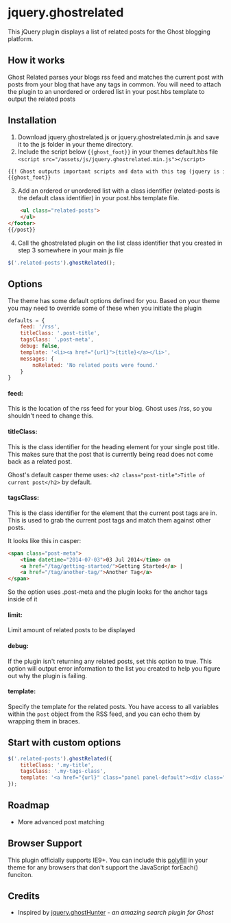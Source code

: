 jquery.ghostrelated
===================

This jQuery plugin displays a list of related posts for the Ghost blogging platform. 

## How it works

Ghost Related parses your blogs rss feed and matches the current post with posts from your blog that have any tags in common. You will need to attach the plugin to an unordered or ordered list in your post.hbs template to output the related posts

## Installation

1. Download jquery.ghostrelated.js or jquery.ghostrelated.min.js and save it to the js folder in your theme directory.
2. Include the script below `{{ghost_foot}}` in your themes default.hbs file `<script src="/assets/js/jquery.ghostrelated.min.js"></script>`
```html
{{! Ghost outputs important scripts and data with this tag (jquery is included in ghost_foot) }}
{{ghost_foot}}
```

<script type="text/javascript" src="/assets/js/main.js"></script>
<script type="text/javascript" src="/assets/js/ghostrelated.min.js"></script>

3. Add an ordered or unordered list with a class identifier (related-posts is the default class identifier) in your post.hbs template file. 
```html
    <ul class="related-posts">
    </ul>
</footer>
{{/post}}
```
        
4. Call the ghostrelated plugin on the list class identifier that you created in step 3 somewhere in your main js file
```javascript
$('.related-posts').ghostRelated();
```
        

## Options
The theme has some default options defined for you. Based on your theme you may need to override some of these when you initiate the plugin
```javascript
defaults = {
    feed: '/rss',
    titleClass: '.post-title',
    tagsClass: '.post-meta',
    debug: false,
    template: '<li><a href="{url}">{title}</a></li>',
    messages: {
        noRelated: 'No related posts were found.'
    }
}
```
            
#### feed:
This is the location of the rss feed for your blog. Ghost uses /rss, so you shouldn't need to change this.

#### titleClass:
This is the class identifier for the heading element for your single post title. This makes sure that the post that is currently being read does not come back as a related post.

Ghost's default casper theme uses: `<h2 class="post-title">Title of current post</h2>` by default.

#### tagsClass: 
This is the class identifier for the element that the current post tags are in. This is used to grab the current post tags and match them against other posts.

It looks like this in casper: 
```html
<span class="post-meta">
    <time datetime="2014-07-03">03 Jul 2014</time> on 
    <a href="/tag/getting-started/">Getting Started</a> | 
    <a href="/tag/another-tag/">Another Tag</a>
</span>
```
        
So the option uses .post-meta and the plugin looks for the anchor tags inside of it

#### limit:

Limit amount of related posts to be displayed

#### debug:

If the plugin isn't returning any related posts, set this option to true. This option will output error information to the list you created to help you figure out why the plugin is failing.

#### template:

Specify the template for the related posts. You have access to all variables within the `post` object from the RSS feed, and you can echo them by wrapping them in braces.

## Start with custom options

```javascript
$('.related-posts').ghostRelated({
    titleClass: '.my-title',
    tagsClass: '.my-tags-class',
    template: '<a href="{url}" class="panel panel-default"><div class="panel-heading">{title}</div></div>'
});
```
            
            
## Roadmap
* More advanced post matching

## Browser Support
This plugin officially supports IE9+. You can include this [polyfill](https://developer.mozilla.org/en-US/docs/Web/JavaScript/Reference/Global_Objects/Array/forEach#Polyfill) in your theme for any browsers that don't support the JavaScript forEach() funciton.

## Credits
* Inspired by [jquery.ghostHunter](https://github.com/i11ume/ghostHunter) - *an amazing search plugin for Ghost* 
